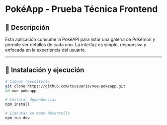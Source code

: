 # PokéApp - Prueba Técnica Frontend

## 🧩 Descripción

Esta aplicación consume la PokéAPI para listar una galería de Pokémon y permite ver detalles de cada uno. La interfaz es simple, responsiva y enfocada en la experiencia del usuario.

---

## 🚀 Instalación y ejecución

```bash
# Clonar repositorio
git clone https://github.com/tuusuario/vue-pokeapp.git
cd vue-pokeapp

# Instalar dependencias
npm install

# Ejecutar en modo desarrollo
npm run dev
